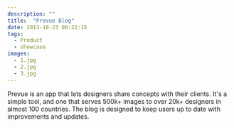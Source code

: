 ```yaml
---
description: ""
title:  "Prevue Blog"
date: 2013-10-23 00:22:15
tags:
  - Product
  - showcase
images:
  - 1.jpg
  - 2.jpg
  - 3.jpg
---
```


Prevue is an app that lets designers share concepts with their clients. It's a simple tool, and one that serves 500k+ images to over 20k+ designers in almost 100 countries. The blog is designed to keep users up to date with improvements and updates.
